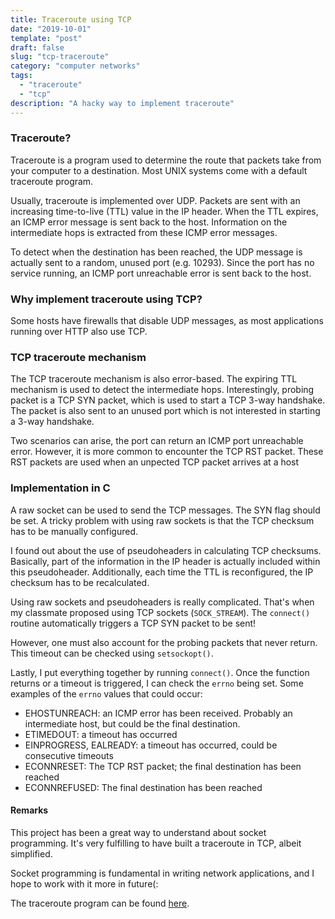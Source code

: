 ```yaml
---
title: Traceroute using TCP
date: "2019-10-01"
template: "post"
draft: false
slug: "tcp-traceroute"
category: "computer networks"
tags:
  - "traceroute"
  - "tcp"
description: "A hacky way to implement traceroute"
---
```


### Traceroute?
Traceroute is a program used to determine the route that packets take from your computer to a destination. Most UNIX systems come with a default traceroute program.

Usually, traceroute is implemented over UDP. Packets are sent with an increasing time-to-live (TTL) value in the IP header. When the TTL expires, an ICMP error message is sent back to the host. Information on the intermediate hops is extracted from these ICMP error messages.

To detect when the destination has been reached, the UDP message is actually sent to a random, unused port (e.g. 10293). Since the port has no service running, an ICMP port unreachable error is sent back to the host.

### Why implement traceroute using TCP?

Some hosts have firewalls that disable UDP messages, as most applications running over HTTP also use TCP.

### TCP traceroute mechanism

The TCP traceroute mechanism is also error-based. The expiring TTL mechanism is used to detect the intermediate hops. Interestingly, probing packet is a TCP SYN packet, which is used to start a TCP 3-way handshake. The packet is also sent to an unused port which is not interested in starting a 3-way handshake. 

Two scenarios can arise, the port can return an ICMP port unreachable error. However, it is more common to encounter the TCP RST packet. These RST packets are used when an unpected TCP packet arrives at a host

### Implementation in C

A raw socket can be used to send the TCP messages. The SYN flag should be set. A tricky problem with using raw sockets is that the TCP checksum has to be manually configured. 

I found out about the use of pseudoheaders in calculating TCP checksums. Basically, part of the information in the IP header is actually included within this pseudoheader. Additionally, each time the TTL is reconfigured, the IP checksum has to be recalculated.

Using raw sockets and pseudoheaders is really complicated. That's when my classmate proposed using TCP sockets (`SOCK_STREAM`). The `connect()` routine automatically triggers a TCP SYN packet to be sent!

However, one must also account for the probing packets that never return. This timeout can be checked using `setsockopt()`.

Lastly, I put everything together by running `connect()`. Once the function returns or a timeout is triggered, I can check the `errno` being set. Some examples of the `errno` values that could occur:

- EHOSTUNREACH: an ICMP error has been received. Probably an intermediate host, but could be the final destination.
- ETIMEDOUT: a timeout has occurred
- EINPROGRESS, EALREADY: a timeout has occurred, could be consecutive timeouts
- ECONNRESET: The TCP RST packet; the final destination has been reached
- ECONNREFUSED: The final destination has been reached

#### Remarks

This project has been a great way to understand about socket programming. It's very fulfilling to have built a traceroute in TCP, albeit simplified.

Socket programming is fundamental in writing network applications, and I hope to work with it more in future(:

The traceroute program can be found [here](https://github.com/pikulet/tcptrace).

